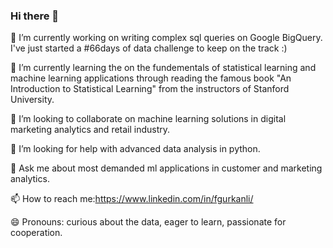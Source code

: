 ### Hi there 👋

🔭 I’m currently working on writing complex sql queries on Google BigQuery. I've just started a #66days of data challenge to keep on the track :)

🌱 I’m currently learning the on the fundementals of statistical learning and machine learning applications through reading the famous book "An Introduction to
 Statistical Learning" from the instructors of Stanford University. 

👯 I’m looking to collaborate on machine learning solutions in digital marketing analytics and retail industry.

🤔 I’m looking for help with advanced data analysis in python.

💬 Ask me about most demanded ml applications in customer and marketing analytics.

📫 How to reach me:https://www.linkedin.com/in/fgurkanli/

😄 Pronouns: curious about the data, eager to learn, passionate for cooperation.

